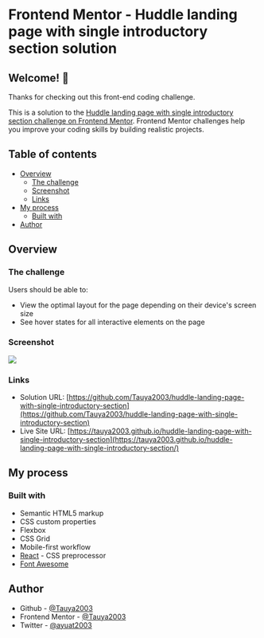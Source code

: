 # Frontend Mentor - Huddle landing page with single introductory section solution


## Welcome! 👋

Thanks for checking out this front-end coding challenge.

This is a solution to the [Huddle landing page with single introductory section challenge on Frontend Mentor](https://www.frontendmentor.io/challenges/huddle-landing-page-with-a-single-introductory-section-B_2Wvxgi0). Frontend Mentor challenges help you improve your coding skills by building realistic projects. 

## Table of contents

- [Overview](#overview)
  - [The challenge](#the-challenge)
  - [Screenshot](#screenshot)
  - [Links](#links)
- [My process](#my-process)
  - [Built with](#built-with)
- [Author](#author)


## Overview

### The challenge

Users should be able to:

- View the optimal layout for the page depending on their device's screen size
- See hover states for all interactive elements on the page

### Screenshot

![](./screenshot.jpg)

### Links

- Solution URL: [https://github.com/Tauya2003/huddle-landing-page-with-single-introductory-section](https://github.com/Tauya2003/huddle-landing-page-with-single-introductory-section)
- Live Site URL: [https://tauya2003.github.io/huddle-landing-page-with-single-introductory-section](https://tauya2003.github.io/huddle-landing-page-with-single-introductory-section/)


## My process

### Built with

- Semantic HTML5 markup
- CSS custom properties
- Flexbox
- CSS Grid
- Mobile-first workflow
- [React](https://reactjs.org/) - CSS preprocessor
- [Font Awesome](https://fontawesome.com/) 


## Author

- Github - [@Tauya2003](https://www.github.com/Tauya2003)
- Frontend Mentor - [@Tauya2003](https://www.frontendmentor.io/profile/Tauya2003)
- Twitter - [@ayuat2003](https://www.twitter.com/ayuat2003)
